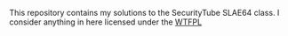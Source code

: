 This repository contains my solutions to the SecurityTube SLAE64 class. I consider anything in here licensed under the [WTFPL](http://www.wtfpl.net/about/)
